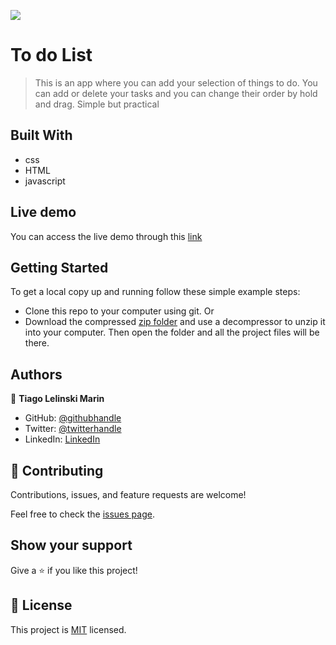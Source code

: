 ![](https://img.shields.io/badge/Microverse-blueviolet)

# To do List
>This is an app where you can add your selection of things to do. You can add or delete your tasks and you can change their order by hold and drag. Simple but practical

## Built With

- css
- HTML
- javascript

## Live demo
You can access the live demo through this [link](https://tiago-lelinski-marin.github.io/to-do-list/)
## Getting Started

To get a local copy up and running follow these simple example steps:

- Clone this repo to your computer using git.
Or
- Download the compressed [zip folder](https://github.com/Tiago-Lelinski-Marin/to-do-list/archive/refs/heads/main.zip) and use a decompressor to unzip it into your computer. Then open the folder and all the project files will be there.

## Authors

👤 **Tiago Lelinski Marin**

- GitHub: [@githubhandle](https://github.com/Tiago-Lelinski-Marin)
- Twitter: [@twitterhandle](https://twitter.com/LelinskiMarin)
- LinkedIn: [LinkedIn](https://www.linkedin.com/in/tiago-lelinski-marin/)


## 🤝 Contributing

Contributions, issues, and feature requests are welcome!

Feel free to check the [issues page](../../issues/).

## Show your support

Give a ⭐️ if you like this project!

## 📝 License

This project is [MIT](./MIT.md) licensed.

